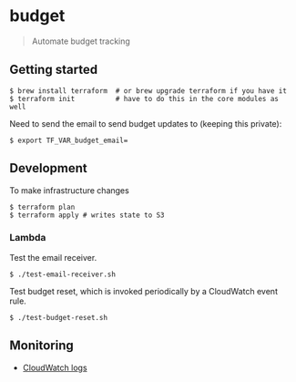 # budget

> Automate budget tracking

## Getting started

```
$ brew install terraform  # or brew upgrade terraform if you have it
$ terraform init          # have to do this in the core modules as well
```

Need to send the email to send budget updates to (keeping this private):

```
$ export TF_VAR_budget_email=
```

## Development

To make infrastructure changes

```
$ terraform plan
$ terraform apply # writes state to S3
```

### Lambda


Test the email receiver.

```
$ ./test-email-receiver.sh
```

Test budget reset, which is invoked periodically by a CloudWatch event rule.

```
$ ./test-budget-reset.sh
```


## Monitoring

* [CloudWatch logs](https://us-west-2.console.aws.amazon.com/cloudwatch/home?region=us-west-2#logStream:group=/aws/lambda/email-receiver;streamFilter=typeLogStreamPrefix)
